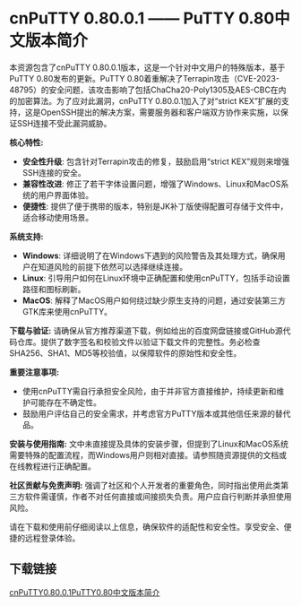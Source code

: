 # cnPuTTY 0.80.0.1 —— PuTTY 0.80中文版本简介

本资源包含了cnPuTTY 0.80.0.1版本，这是一个针对中文用户的特殊版本，基于PuTTY 0.80发布的更新。PuTTY 0.80着重解决了Terrapin攻击（CVE-2023-48795）的安全问题，该攻击影响了包括ChaCha20-Poly1305及AES-CBC在内的加密算法。为了应对此漏洞，cnPuTTY 0.80.0.1加入了对“strict KEX”扩展的支持，这是OpenSSH提出的解决方案，需要服务器和客户端双方协作来实施，以保证SSH连接不受此漏洞威胁。

**核心特性:**
- **安全性升级**: 包含针对Terrapin攻击的修复，鼓励启用“strict KEX”规则来增强SSH连接的安全。
- **兼容性改进**: 修正了若干字体设置问题，增强了Windows、Linux和MacOS系统的用户界面体验。
- **便捷性**: 提供了便于携带的版本，特别是JK补丁版使得配置可存储于文件中，适合移动使用场景。
  
**系统支持:**
- **Windows**: 详细说明了在Windows下遇到的风险警告及其处理方式，确保用户在知道风险的前提下依然可以选择继续连接。
- **Linux**: 引导用户如何在Linux环境中正确配置和使用cnPuTTY，包括手动设置路径和图标刷新。
- **MacOS**: 解释了MacOS用户如何绕过缺少原生支持的问题，通过安装第三方GTK库来使用cnPuTTY。

**下载与验证:**
请确保从官方推荐渠道下载，例如给出的百度网盘链接或GitHub源代码仓库。提供了数字签名和校验文件以验证下载文件的完整性。务必检查SHA256、SHA1、MD5等校验值，以保障软件的原始性和安全性。

**重要注意事项:**
- 使用cnPuTTY需自行承担安全风险，由于并非官方直接维护，持续更新和维护可能存在不确定性。
- 鼓励用户评估自己的安全需求，并考虑官方PuTTY版本或其他信任来源的替代品。

**安装与使用指南:**
文中未直接提及具体的安装步骤，但提到了Linux和MacOS系统需要特殊的配置流程，而Windows用户则相对直接。请参照随资源提供的文档或在线教程进行正确配置。

**社区贡献与免责声明:**
强调了社区和个人开发者的重要角色，同时指出使用此类第三方软件需谨慎，作者不对任何直接或间接损失负责。用户应自行判断并承担使用风险。

请在下载和使用前仔细阅读以上信息，确保软件的适配性和安全性。享受安全、便捷的远程登录体验。

## 下载链接

[cnPuTTY0.80.0.1PuTTY0.80中文版本简介](https://pan.quark.cn/s/af032ad59e4b)